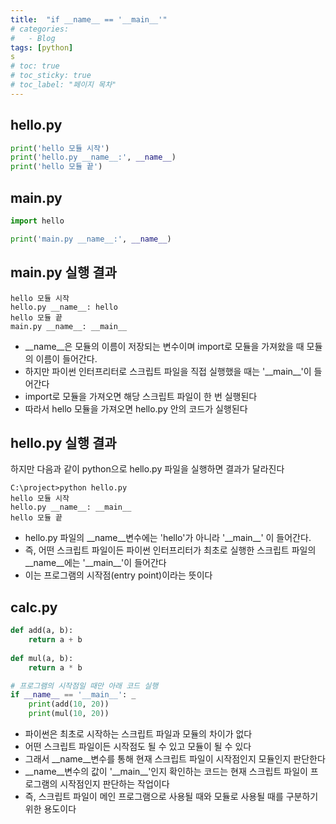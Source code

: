 ```yaml
---
title:  "if __name__ == '__main__'"
# categories:
#   - Blog
tags: [python]
s
# toc: true
# toc_sticky: true
# toc_label: "페이지 목차"
---
```


## hello.py
```python
print('hello 모듈 시작')
print('hello.py __name__:', __name__)
print('hello 모듈 끝')
```

## main.py
```python
import hello

print('main.py __name__:', __name__)
```

## main.py 실행 결과
```
hello 모듈 시작
hello.py __name__: hello
hello 모듈 끝
main.py __name__: __main__
```

+ __name__은 모듈의 이름이 저장되는 변수이며 import로 모듈을 가져왔을 때 모듈의 이름이 들어간다. 
+ 하지만 파이썬 인터프리터로 스크립트 파일을 직접 실행했을 때는 '\_\_main\_\_'이 들어간다
+ import로 모듈을 가져오면 해당 스크립트 파일이 한 번 실행된다
+ 따라서 hello 모듈을 가져오면 hello.py 안의 코드가 실행된다

## hello.py 실행 결과
하지만 다음과 같이 python으로 hello.py 파일을 실행하면 결과가 달라진다
```
C:\project>python hello.py
hello 모듈 시작
hello.py __name__: __main__
hello 모듈 끝
```

+ hello.py 파일의 __name__변수에는 'hello'가 아니라 '\_\_main\_\_' 이 들어간다. 
+ 즉, 어떤 스크립트 파일이든 파이썬 인터프리터가 최초로 실행한 스크립트 파일의 __name__에는 '\_\_main\_\_'이 들어간다
+ 이는 프로그램의 시작점(entry point)이라는 뜻이다


## calc.py
```python
def add(a, b):
    return a + b
 
def mul(a, b):
    return a * b

# 프로그램의 시작점일 때만 아래 코드 실행
if __name__ == '__main__': _
    print(add(10, 20))
    print(mul(10, 20))
```

+ 파이썬은 최초로 시작하는 스크립트 파일과 모듈의 차이가 없다
+ 어떤 스크립트 파일이든 시작점도 될 수 있고 모듈이 될 수 있다
+ 그래서 __name__변수를 통해 현재 스크립트 파일이 시작점인지 모듈인지 판단한다
+ __name__변수의 값이 '\_\_main\_\_'인지 확인하는 코드는 현재 스크립트 파일이 프로그램의 시작점인지 판단하는 작업이다
+ 즉, 스크립트 파일이 메인 프로그램으로 사용될 때와 모듈로 사용될 때를 구분하기 위한 용도이다